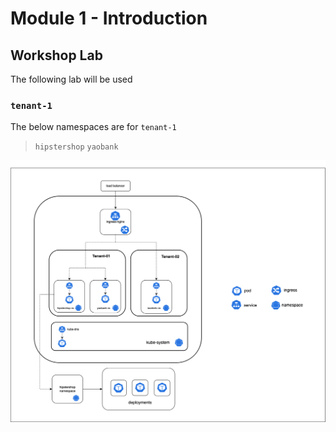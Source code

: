 # Module 1 - Introduction



## Workshop Lab

The following lab will be used 

### `tenant-1`

The below namespaces are for `tenant-1`
> `hipstershop`
> `yaobank`



![lab partitions](images/lab-partitions.png)
